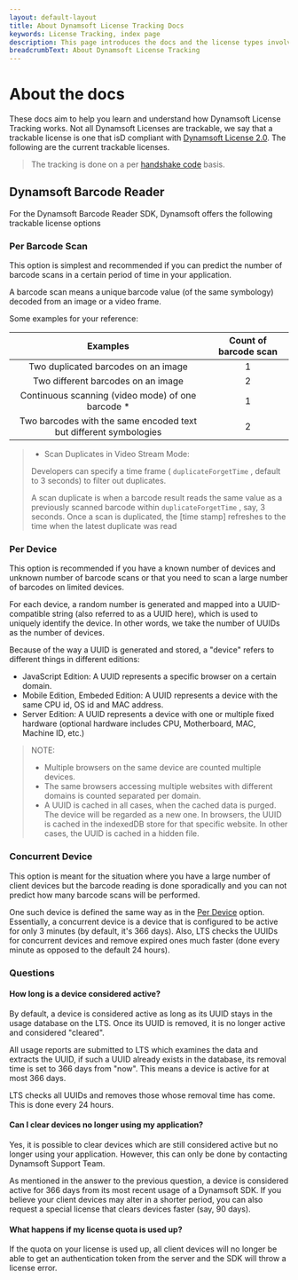 ```yaml
---
layout: default-layout
title: About Dynamsoft License Tracking Docs
keywords: License Tracking, index page
description: This page introduces the docs and the license types involved
breadcrumbText: About Dynamsoft License Tracking
---
```


# About the docs

These docs aim to help you learn and understand how Dynamsoft License Tracking works. Not all Dynamsoft Licenses are trackable, we say that a trackable license is one that isD compliant with [Dynamsoft License 2.0]({{site.about}}terms.html#license-2.0). The following are the current trackable licenses.

> The tracking is done on a per [handshake code]({{site.about}}terms.html#handshake-code) basis.

## Dynamsoft Barcode Reader

For the Dynamsoft Barcode Reader SDK, Dynamsoft offers the following trackable license options

### Per Barcode Scan

This option is simplest and recommended if you can predict the number of barcode scans in a certain period of time in your application.

A barcode scan means a unique barcode value (of the same symbology) decoded from an image or a video frame.

Some examples for your reference:

| Examples	| Count of barcode scan |
|:-:|:-:|
| Two duplicated barcodes on an image | 1 |
| Two different barcodes on an image | 2 |
| Continuous scanning (video mode) of one barcode * | 1 |
| Two barcodes with the same encoded text but different symbologies | 2 |

> * Scan Duplicates in Video Stream Mode:
>  
> Developers can specify a time frame ( `duplicateForgetTime` , default to 3 seconds) to filter out duplicates.
>
> A scan duplicate is when a barcode result reads the same value as a previously scanned barcode within `duplicateForgetTime` , say, 3 seconds. Once a scan is duplicated, the [time stamp] refreshes to the time when the latest duplicate was read

### Per Device

This option is recommended if you have a known number of devices and unknown number of barcode scans or that you need to scan a large number of barcodes on limited devices.

For each device, a random number is generated and mapped into a UUID-compatible string (also referred to as a UUID here), which is used to uniquely identify the device. In other words, we take the number of UUIDs as the number of devices.

Because of the way a UUID is generated and stored, a "device" refers to different things in different editions:

* JavaScript Edition: A UUID represents a specific browser on a certain domain.
* Mobile Edition, Embeded Edition: A UUID represents a device with the same CPU id, OS id and MAC address.
* Server Edition: A UUID represents a device with one or multiple fixed hardware (optional hardware includes CPU, Motherboard, MAC, Machine ID, etc.)

> NOTE:
>  
> * Multiple browsers on the same device are counted multiple devices.
> * The same browsers accessing multiple websites with different domains is counted separated per domain.
> * A UUID is cached in all cases, when the cached data is purged. The device will be regarded as a new one. In browsers, the UUID is cached in the indexedDB store for that specific website. In other cases, the UUID is cached in a hidden file.

### Concurrent Device

This option is meant for the situation where you have a large number of client devices but the barcode reading is done sporadically and you can not predict how many barcode scans will be performed.

One such device is defined the same way as in the [Per Device](#per-device) option. Essentially, a concurrent device is a device that is configured to be active for only 3 minutes (by default, it's 366 days). Also, LTS checks the UUIDs for concurrent devices and remove expired ones much faster (done every minute as opposed to the default 24 hours).

### Questions

#### How long is a device considered active?

By default, a device is considered active as long as its UUID stays in the usage database on the LTS. Once its UUID is removed, it is no longer active and considered "cleared".

All usage reports are submitted to LTS which examines the data and extracts the UUID, if such a UUID already exists in the database, its removal time is set to 366 days from "now". This means a device is active for at most 366 days.

LTS checks all UUIDs and removes those whose removal time has come. This is done every 24 hours.

#### Can I clear devices no longer using my application?

Yes, it is possible to clear devices which are still considered active but no longer using your application. However, this can only be done by contacting Dynamsoft Support Team. 

As mentioned in the answer to the previous question, a device is considered active for 366 days from its most recent usage of a Dynamsoft SDK. If you believe your client devices may alter in a shorter period, you can also request a special license that clears devices faster (say, 90 days).

#### What happens if my license quota is used up?

If the quota on your license is used up, all client devices will no longer be able to get an authentication token from the server and the SDK will throw a license error.
